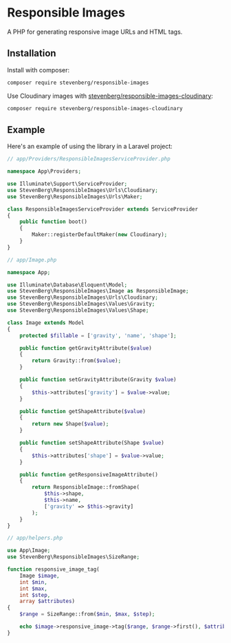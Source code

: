 # Responsible Images

A PHP for generating responsive image URLs and HTML tags.

## Installation

Install with composer:

```bash
composer require stevenberg/responsible-images
```

Use Cloudinary images with
[stevenberg/responsible-images-cloudinary](https://github.com/stevenberg/responsible-images-cloudinary-php):

```bash
composer require stevenberg/responsible-images-cloudinary
```

## Example

Here's an example of using the library in a Laravel project:

```php
// app/Providers/ResponsibleImagesServiceProvider.php

namespace App\Providers;

use Illuminate\Support\ServiceProvider;
use StevenBerg\ResponsibleImages\Urls\Cloudinary;
use StevenBerg\ResponsibleImages\Urls\Maker;

class ResponsibleImagesServiceProvider extends ServiceProvider
{
    public function boot()
    {
        Maker::registerDefaultMaker(new Cloudinary);
    }
}
```

```php
// app/Image.php

namespace App;

use Illuminate\Database\Eloquent\Model;
use StevenBerg\ResponsibleImages\Image as ResponsibleImage;
use StevenBerg\ResponsibleImages\Urls\Cloudinary;
use StevenBerg\ResponsibleImages\Values\Gravity;
use StevenBerg\ResponsibleImages\Values\Shape;

class Image extends Model
{
    protected $fillable = ['gravity', 'name', 'shape'];

    public function getGravityAttribute($value)
    {
        return Gravity::from($value);
    }

    public function setGravityAttribute(Gravity $value)
    {
        $this->attributes['gravity'] = $value->value;
    }

    public function getShapeAttribute($value)
    {
        return new Shape($value);
    }

    public function setShapeAttribute(Shape $value)
    {
        $this->attributes['shape'] = $value->value;
    }

    public function getResponsiveImageAttribute()
    {
        return ResponsibleImage::fromShape(
            $this->shape,
            $this->name,
            ['gravity' => $this->gravity]
        );
    }
}
```

```php
// app/helpers.php

use App\Image;
use StevenBerg\ResponsibleImages\SizeRange;

function responsive_image_tag(
    Image $image,
    int $min,
    int $max,
    int $step,
    array $attributes)
{
    $range = SizeRange::from($min, $max, $step);

    echo $image->responsive_image->tag($range, $range->first(), $attributes);
}
```
